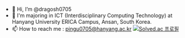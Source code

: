 - 👋 Hi, I’m @dragosh0705
- 🌱 I'm majoring in ICT (Interdisciplinary Computing Technology) at Hanyang University ERICA Campus, Ansan, South Korea.
- 📫 How to reach me : pingu0705@hanyang.ac.kr
[![Solved.ac
프로필](http://mazassumnida.wtf/api/generate_badge?boj={pingu0705})](https://solved.ac/{pingu0705})
